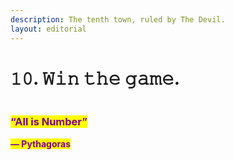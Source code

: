 ```yaml
---
description: The tenth town, ruled by The Devil.
layout: editorial
---
```


# 𝟷𝟶. 𝚆𝚒𝚗 𝚝𝚑𝚎 𝚐𝚊𝚖𝚎.

<figure><img src="../../../../../../.gitbook/assets/pexels-btgl-♡-9570586.jpg" alt=""><figcaption></figcaption></figure>

### <mark style="color:purple;">“All is Number”</mark>&#x20;

&#x20;       <mark style="color:purple;">**― Pythagoras**</mark>
